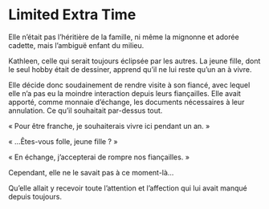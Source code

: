 # Limited Extra Time
Elle n’était pas l’héritière de la famille, ni même la mignonne et adorée cadette, mais l’ambiguë enfant du milieu.

Kathleen, celle qui serait toujours éclipsée par les autres. La jeune fille, dont le seul hobby était de dessiner, apprend qu’il ne lui reste qu’un an à vivre.

Elle décide donc soudainement de rendre visite à son fiancé, avec lequel elle n’a pas eu la moindre interaction depuis leurs fiançailles. Elle avait apporté, comme monnaie d’échange, les documents nécessaires à leur annulation. Ce qu’il souhaitait par-dessus tout.

« Pour être franche, je souhaiterais vivre ici pendant un an. »

« …Êtes-vous folle, jeune fille ? »

« En échange, j’accepterai de rompre nos fiançailles. »

Cependant, elle ne le savait pas à ce moment-là…

Qu’elle allait y recevoir toute l’attention et l’affection qui lui avait manqué depuis toujours.
